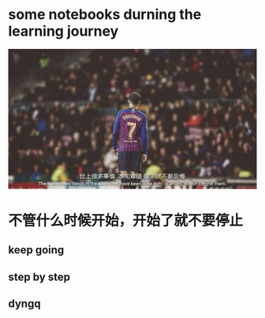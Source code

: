 




# some notebooks durning the learning journey
![不管什么时候开始，开始了就不要停止](https://github.com/dyngq/notebooks/blob/master/images/dyngq-initial/01.jpg)
# 不管什么时候开始，开始了就不要停止
## 
## 
## keep going

##
##

## step by step

##
##

## dyngq
